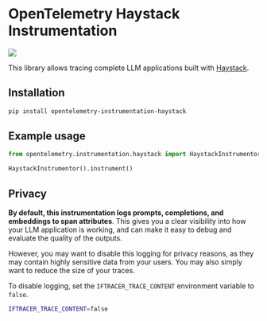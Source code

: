 # OpenTelemetry Haystack Instrumentation

<a href="https://pypi.org/project/opentelemetry-instrumentation-haystack/">
    <img src="https://badge.fury.io/py/opentelemetry-instrumentation-haystack.svg">
</a>

This library allows tracing complete LLM applications built with [Haystack](https://github.com/deepset-ai/haystack).

## Installation

```bash
pip install opentelemetry-instrumentation-haystack
```

## Example usage

```python
from opentelemetry.instrumentation.haystack import HaystackInstrumentor

HaystackInstrumentor().instrument()
```

## Privacy

**By default, this instrumentation logs prompts, completions, and embeddings to span attributes**. This gives you a clear visibility into how your LLM application is working, and can make it easy to debug and evaluate the quality of the outputs.

However, you may want to disable this logging for privacy reasons, as they may contain highly sensitive data from your users. You may also simply want to reduce the size of your traces.

To disable logging, set the `IFTRACER_TRACE_CONTENT` environment variable to `false`.

```bash
IFTRACER_TRACE_CONTENT=false
```
